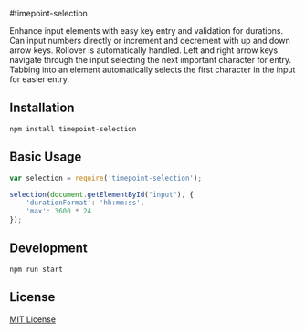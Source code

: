 #timepoint-selection

Enhance input elements with easy key entry and validation for durations. Can input numbers directly or increment and decrement with up and down arrow keys. Rollover is automatically handled. Left and right arrow keys navigate through the input selecting the next important character for entry. Tabbing into an element automatically selects the first character in the input for easier entry.

## Installation

  `npm install timepoint-selection`

## Basic Usage

```javascript
var selection = require('timepoint-selection');

selection(document.getElementById("input"), {
    'durationFormat': 'hh:mm:ss',
    'max': 3600 * 24
});
```

## Development

  `npm run start`

## License

[MIT License](http://doge.mit-license.org)